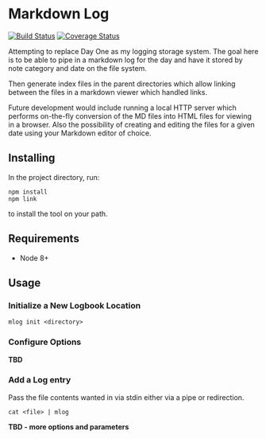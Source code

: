 # Markdown Log

[![Build Status](https://travis-ci.org/kellerj/mlog.svg?branch=master)](https://travis-ci.org/kellerj/mlog) [![Coverage Status](https://coveralls.io/repos/github/kellerj/mlog/badge.svg?branch=master)](https://coveralls.io/github/kellerj/mlog?branch=master)

Attempting to replace Day One as my logging storage system.  The goal here is to be able to pipe in a markdown log for the day and have it stored by note category and date on the file system.

Then generate index files in the parent directories which allow linking between the files in a markdown viewer which handled links.

Future development would include running a local HTTP server which performs on-the-fly conversion of the MD files into HTML files for viewing in a browser.  Also the possibility of creating and editing the files for a given date using your Markdown editor of choice.

## Installing

In the project directory, run:

    npm install
    npm link

to install the tool on your path.

## Requirements

* Node 8+

## Usage

### Initialize a New Logbook Location

    mlog init <directory>
    
### Configure Options

**TBD**

### Add a Log entry

Pass the file contents wanted in via stdin either via a pipe or redirection.

    cat <file> | mlog

**TBD - more options and parameters**